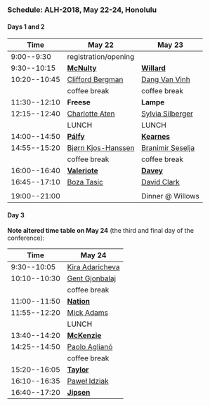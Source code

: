 ### Schedule: ALH-2018, May 22-24, Honolulu

#### Days 1 and 2

| Time         | May 22               | May 23           |
| ---          | ---                  |---               |
| 9:00--9:30   | registration/opening |                  |
| 9:30--10:15  | [**McNulty**](./abstracts/McNulty.md)          | [**Willard**](./abstracts/Willard.md)      |
| 10:20--10:45 | [Clifford Bergman](./abstracts/Bergman.md)     | [Dang Van Vinh](./abstracts/Dang.md)    |
|              | coffee break         | coffee break     |
| 11:30--12:10 | **Freese**           | **Lampe**        |
| 12:15--12:40 | [Charlotte Aten](./abstracts/Aten.md)       | [Sylvia Silberger](./abstracts/Silberger.md) |
|              | LUNCH                | LUNCH            |
| 14:00--14:50 | [**Pálfy**](./abstracts/Palfy.md)            | [**Kearnes**](./abstracts/Kearnes.md)      |
| 14:55--15:20 | [Bjørn Kjos-Hanssen](./abstracts/Kjos-Hanssen.md)  | [Branimir Seselja](./abstracts/Seselja.md) |
|              | coffee break         | coffee break     |
| 16:00--16:40 | [**Valeriote**](./abstracts/Valeriote.md)        | [**Davey**](./abstracts/Davey.md)        |
| 16:45--17:10 | [Boza Tasic](./abstracts/TasicAbstract.pdf)           | [David Clark](./abstracts/Clark.md)    |
|              |                      |                  |
| 19:00--21:00 |                      | Dinner @ Willows |


#### Day 3
**Note altered time table on May 24** (the third and final day of the conference):

| Time         | May 24         |
| ---          | ---            |
|  9:30--10:05 | [Kira Adaricheva](./abstracts/Adaricheva.md) |
| 10:10--10:30 | [Gent Gjonbalaj](./abstracts/Gjonbalaj.md) |
|              | coffee break   |
| 11:00--11:50 | [**Nation**](./abstracts/Nation.md)    |
| 11:55--12:20 | [Mick Adams](./abstracts/Adams.pdf)     |
|              | LUNCH          |
| 13:40--14:20 | [**McKenzie**](./abstracts/McKenzie.md)   |
| 14:25--14:50 | [Paolo Aglianó](./abstracts/Agliano.md)  |
|              | coffee break   |
| 15:20--16:05 | [**Taylor**](./abstracts/Taylor.md)     |
| 16:10--16:35 | [Paweł Idziak](./abstracts/Idziak.md) |
| 16:40--17:20 | [**Jipsen**](./abstracts/Jipsen.md) |
